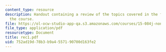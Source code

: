 ```yaml
---
content_type: resource
description: Handout containing a review of the topics covered in the first week of
  the course.
file: https://ol-ocw-studio-app-qa.s3.amazonaws.com/courses/15-084j-nonlinear-programming-spring-2004/752ad19d78b3b9a4557190700d163fe2_rec1.pdf
file_type: application/pdf
resourcetype: Document
title: rec1.pdf
uid: 752ad19d-78b3-b9a4-5571-90700d163fe2
---
```

